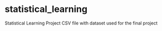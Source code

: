 # statistical_learning
Statistical Learning Project
CSV file with dataset used for the final project
